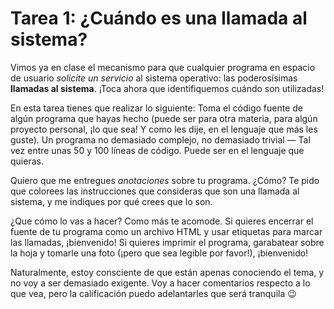 # Tarea 1: ¿Cuándo es una llamada al sistema?

Vimos ya en clase el mecanismo para que cualquier programa en espacio
de usuario _solicite un servicio_ al sistema operativo: las
poderosísimas **llamadas al sistema**. ¡Toca ahora que identifiquemos
cuándo son utilizadas!

En esta tarea tienes que realizar lo siguiente: Toma el código fuente
de algún programa que hayas hecho (puede ser para otra materia, para
algún proyecto personal, ¡lo que sea! Y como les dije, en el lenguaje
que más les guste). Un programa no demasiado complejo, no demasiado
trivial — Tal vez entre unas 50 y 100 líneas de código. Puede ser en
el lenguaje que quieras.

Quiero que me entregues _anotaciones_ sobre tu programa. ¿Cómo? Te
pido que colorees las instrucciones que consideras que son una llamada
al sistema, y me indiques por qué crees que lo son.

¿Que cómo lo vas a hacer? Como más te acomode. Si quieres encerrar el
fuente de tu programa como un archivo HTML y usar etiquetas para
marcar las llamadas, ¡bienvenido! Si quieres imprimir el programa,
garabatear sobre la hoja y tomarle una foto (¡pero que sea legible por
favor!), ¡bienvenido!

Naturalmente, estoy consciente de que están apenas conociendo el tema,
y no voy a ser demasiado exigente. Voy a hacer comentarios respecto a
lo que vea, pero la calificación puedo adelantarles que será tranquila
😉

